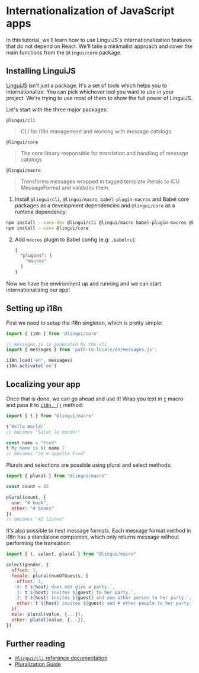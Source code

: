 # Internationalization of JavaScript apps

In this tutorial, we'll learn how to use LinguiJS's internationalization features that do not depend on React. We'll take a minimalist approach and cover the main functions from the `@lingui/core` package.

## Installing LinguiJS

[LinguiJS](https://github.com/lingui/js-lingui) isn't just a package. It's a set of tools which helps you to internationalize. You can pick whichever tool you want to use in your project. We're trying to use most of them to show the full power of LinguiJS.

Let's start with the three major packages:

`@lingui/cli`

> CLI for i18n management and working with message catalogs

`@lingui/core`

> The core library responsible for translation and handling of message catalogs

`@lingui/macro`

> Transforms messages wrapped in tagged template literals to ICU MessageFormat and validates them.

1. Install `@lingui/cli`, `@lingui/macro`, `babel-plugin-macros` and Babel core packages as a development dependencies and `@lingui/core` as a runtime dependency:

  ```bash npm2yarn
  npm install --save-dev @lingui/cli @lingui/macro babel-plugin-macros @babel/core
  npm install --save @lingui/core
  ```

2.  Add `macros` plugin to Babel config (e.g: `.babelrc`):

    ``` json
    {
      "plugins": [
        "macros"
      ]
    }
    ```

  Now we have the environment up and running and we can start internationalizing our app!

## Setting up i18n

First we need to setup the i18n singleton, which is pretty simple:

``` js
import { i18n } from '@lingui/core'

// messages.js is generated by the cli
import { messages } from 'path-to-locale/en/messages.js';

i18n.load('en', messages)
i18n.activate('en')
```

## Localizing your app

Once that is done, we can go ahead and use it! Wrap you text in [`t`](/docs/ref/macro#t) macro and pass it to [`i18n._()`](/docs/ref/core#i18n._) method:

``` js
import { t } from "@lingui/macro"

t`Hello World!`
// becomes "Salut le monde!"

const name = "Fred"
t`My name is ${ name }`
// becomes "Je m'appelle Fred"
```

Plurals and selections are possible using plural and select methods:

``` js
import { plural } from "@lingui/macro"

const count = 42

plural(count, {
  one: "# book",
  other: "# books"
})
// becomes "42 livres"
```

It's also possible to nest message formats. Each message format method in i18n has a standalone companion, which only returns message without performing the translation:

``` js
import { t, select, plural } from "@lingui/macro"

select(gender, {
  offset: 1,
  female: plural(numOfGuests, {
    offset: 1,
    0: t`${host} does not give a party.`,
    1: t`${host} invites ${guest} to her party.`,
    2: t`${host} invites ${guest} and one other person to her party.`,
    other: t`${host} invites ${guest} and # other people to her party.`
  }),
  male: plural(value, {...}),
  other: plural(value, {...}),
})
```

## Further reading

-   [`@lingui/cli` reference documentation](/docs/ref/cli)
-   [Pluralization Guide](/docs/guides/plurals)
